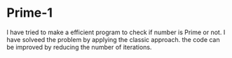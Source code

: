 # Prime-1
I have tried to make a efficient program to check if number is Prime or not.
I have solveed the problem by applying the classic approach. the code can be improved by reducing the number of iterations.
